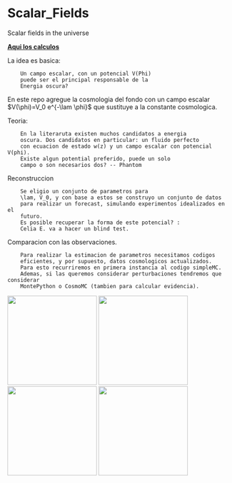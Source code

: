 # Scalar_Fields
Scalar fields in the universe

[**Aqui los calculos**](https://nbviewer.jupyter.org/github/ja-vazquez/Scalar_Fields/blob/master/Cosmo_rhos.ipynb)


 

La idea es basica:
		
		Un campo escalar, con un potencial V(Phi)
		puede ser el principal responsable de la
		Energia oscura?
		
En este repo agregue la cosmologia del fondo
con un campo escalar $V(\phi)=V_0 e^{-\lam \phi}$
que sustituye a la constante cosmologica.
		
Teoria: 
		
		En la literaruta existen muchos candidatos a energia 
		oscura. Dos candidatos en particular: un fluido perfecto 
		con ecuacion de estado w(z) y un campo escalar con potencial V(phi). 
		Existe algun potential preferido, puede un solo
		campo o son necesarios dos? -- Phantom
		
		
Reconstruccion 

		Se eligio un conjunto de parametros para 
		\lam, V_0, y con base a estos se construyo un conjunto de datos
		para realizar un forecast, simulando experimentos idealizados en el 
		futuro.
		Es posible recuperar la forma de este potencial? :
		Celia E. va a hacer un blind test.
		
Comparacion con las observaciones.

		Para realizar la estimacion de parametros necesitamos codigos
		eficientes, y por supuesto, datos cosmologicos actualizados.
		Para esto recurriremos en primera instancia al codigo simpleMC.
		Ademas, si las queremos considerar perturbaciones tendremos que considerar
		MontePython o CosmoMC (tambien para calcular evidencia).
		 

<img src="https://github.com/ja-vazquez/Scalar_Fields/blob/master/Omegas_LCDM.jpg" widt="100p" height="200"/>
<img src="https://github.com/ja-vazquez/Scalar_Fields/blob/master/Omegas_V.jpg" widt="200p" height="200"/>


<img src="https://github.com/ja-vazquez/Scalar_Fields/blob/master/rhos_V.jpg" widt="200p" height="200"/>

<img src="https://github.com/ja-vazquez/Scalar_Fields/blob/master/Hz_V.jpg" widt="200p" height="200"/>
